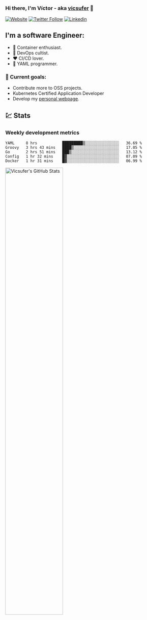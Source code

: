 ### Hi there, I'm Víctor - aka [vicsufer][website] 👋

[![Website](https://img.shields.io/website?label=vicsufer.dev&style=for-the-badge&url=https%3A%2F%2Fvicsufer.dev)](https://vicsufer.dev)
[![Twitter Follow](https://img.shields.io/twitter/follow/vicsufer?color=1DA1F2&logo=twitter&style=for-the-badge)](https://twitter.com/intent/follow?original_referer=https%3A%2F%2Fgithub.com%2Fvicsufer&screen_name=vicsufer)
[![Linkedin](https://img.shields.io/badge/linkedin-%230077B5.svg?&style=for-the-badge&logo=linkedin&logoColor=white)](https://linkedin.com/in/vicsufer)

  
## I'm a software Engineer:
- :whale: Container enthusiast.
- :memo: DevOps cultist.
- :heart: CI/CD lover.
- :clown_face: YAML programmer.

### :dart: Current goals:
- Contribute more to OSS projects.
- Kubernetes Certified Application Developer
- Develop my [personal webpage][website].

## :chart: Stats
### Weekly development metrics 
<!--START_SECTION:waka-->
```text
YAML     8 hrs           █████████▒░░░░░░░░░░░░░░░   36.69 % 
Groovy   3 hrs 43 mins   ████▒░░░░░░░░░░░░░░░░░░░░   17.05 % 
Go       2 hrs 51 mins   ███▒░░░░░░░░░░░░░░░░░░░░░   13.12 % 
Config   1 hr 32 mins    █▓░░░░░░░░░░░░░░░░░░░░░░░   07.09 % 
Docker   1 hr 31 mins    █▓░░░░░░░░░░░░░░░░░░░░░░░   06.99 % 
```
<!--END_SECTION:waka-->

<img width="60%" align="left" alt="Vicsufer's GitHub Stats" src="https://github-readme-stats.codestackr.vercel.app/api?username=vicsufer&show_icons=true&hide_border=true" />




[website]: https://vicsufer.dev
[twitter]: https://twitter.com/vicsufer
[linkedin]: https://linkedin.com/in/vicsufer
